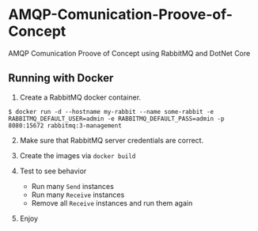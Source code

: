 # AMQP-Comunication-Proove-of-Concept
AMQP Comunication Proove of Concept using RabbitMQ and DotNet Core

## Running with Docker
1. Create a RabbitMQ docker container.

`$ docker run -d --hostname my-rabbit --name some-rabbit -e RABBITMQ_DEFAULT_USER=admin -e RABBITMQ_DEFAULT_PASS=admin -p 8080:15672 rabbitmq:3-management`

2. Make sure that RabbitMQ server credentials are correct.

3. Create the images via `docker build`

4. Test to see behavior

    - Run many `Send` instances
    - Run many `Receive` instances
    - Remove all `Receive` instances and run them again

5. Enjoy